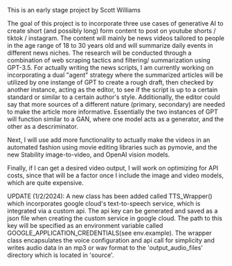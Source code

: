 This is an early stage project by Scott Williams

The goal of this project is to incorporate three use cases of generative AI to create short (and possibly long) form content to post on youtube shorts / tiktok / instagram. The content will mainly be news videos tailored to people in the age range of 18 to 30 years old and will summarize daily events in different news niches. The research will be conducted through a combination of web scraping tactics and filtering/ summarization using GPT-3.5. For actually writing the news scripts, I am currently working on incorporating a dual "agent" strategy where the summarized articles will be utilized by one instange of GPT to create a rough draft, then checked by another instance, acting as the editor, to see if the script is up to a certain standard or similar to a certain author's style. Additionally, the editor could say that more sources of a different nature (primary, secondary) are needed to make the article more informative. Essentially the two instances of GPT will function similar to a GAN, where one model acts as a generator, and the other as a descriminator. 

Next, I will use add more functionality to actually make the videos in an automated fashion using movie editing libraries such as pymovie, and the new Stability image-to-video, and OpenAI vision models. 

Finally, if I can get a desired video output, I will work on optimizing for API costs, since that will be a factor once I include the image and video models, which are quite expensive. 

UPDATE (1/2/2024):
A new class has been added called TTS_Wrapper() which incorporates google cloud's text-to-speech service, which is integrated via a custom api. The api key can be generated and saved as a json file when creating the custom service in google cloud. The path to this key will be specified as an environment variable called GOOGLE_APPLICATION_CREDENTIALS(see env.example). The wrapper class encapsulates the voice configuration and api call for simplicity and writes audio data in an mp3 or wav format to the 'output_audio_files' directory which is located in 'source'.